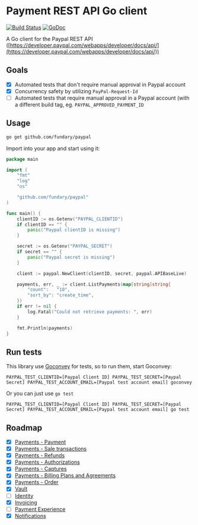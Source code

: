 # Payment REST API Go client

[![Build Status](https://travis-ci.org/fundary/paypal.svg?branch=develop)](https://travis-ci.org/fundary/paypal) [![GoDoc](https://godoc.org/github.com/fundary/paypal?status.svg)](https://godoc.org/github.com/fundary/paypal)

A Go client for the Paypal REST API ([https://developer.paypal.com/webapps/developer/docs/api/](https://developer.paypal.com/webapps/developer/docs/api/))

## Goals

- [x] Automated tests that don't require manual approval in Paypal account
- [x] Concurrency safety by utilizing `PayPal-Request-Id`
- [ ] Automated tests that require manual approval in a Paypal account (with a different build tag, eg. `PAYPAL_APPROVED_PAYMENT_ID`

## Usage

```bash
go get github.com/fundary/paypal
```

Import into your app and start using it:

```go
package main

import (
	"fmt"
	"log"
	"os"

	"github.com/fundary/paypal"
)

func main() {
	clientID := os.Getenv("PAYPAL_CLIENTID")
	if clientID == "" {
		panic("Paypal clientID is missing")
	}

	secret := os.Getenv("PAYPAL_SECRET")
	if secret == "" {
		panic("Paypal secret is missing")
	}

	client := paypal.NewClient(clientID, secret, paypal.APIBaseLive)

	payments, err, _ := client.ListPayments(map[string]string{
		"count":   "10",
		"sort_by": "create_time",
	})
	if err != nil {
		log.Fatal("Could not retrieve payments: ", err)
	}

	fmt.Println(payments)
}
```

## Run tests

This library use [Goconvey](http://goconvey.co/) for tests, so to run them, start Goconvey:

```
PAYPAL_TEST_CLIENTID=[Paypal Client ID] PAYPAL_TEST_SECRET=[Paypal Secret] PAYPAL_TEST_ACCOUNT_EMAIL=[Paypal test account email] goconvey
```

Or you can just use `go test`

```
PAYPAL_TEST_CLIENTID=[Paypal Client ID] PAYPAL_TEST_SECRET=[Paypal Secret] PAYPAL_TEST_ACCOUNT_EMAIL=[Paypal test account email] go test
```

## Roadmap

- [x] [Payments - Payment](https://developer.paypal.com/webapps/developer/docs/api/#payments)
- [x] [Payments - Sale transactions](https://developer.paypal.com/webapps/developer/docs/api/#sale-transactions)
- [x] [Payments - Refunds](https://developer.paypal.com/webapps/developer/docs/api/#refunds)
- [x] [Payments - Authorizations](https://developer.paypal.com/webapps/developer/docs/api/#authorizations)
- [x] [Payments - Captures](https://developer.paypal.com/webapps/developer/docs/api/#billing-plans-and-agreements)
- [x] [Payments - Billing Plans and Agreements](https://developer.paypal.com/webapps/developer/docs/api/#billing-plans-and-agreements)
- [x] [Payments - Order](https://developer.paypal.com/webapps/developer/docs/api/#orders)
- [x] [Vault](https://developer.paypal.com/webapps/developer/docs/api/#vault)
- [ ] [Identity](https://developer.paypal.com/webapps/developer/docs/api/#identity)
- [x] [Invoicing](https://developer.paypal.com/webapps/developer/docs/api/#invoicing)
- [ ] [Payment Experience](https://developer.paypal.com/webapps/developer/docs/api/#payment-experience)
- [x] [Notifications](https://developer.paypal.com/webapps/developer/docs/api/#notifications)
